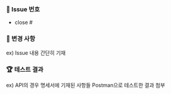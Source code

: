 ### 🌈 Issue 번호
- close #

### 📄 변경 사항
ex) Issue 내용 간단히 기재

### 🏆 테스트 결과
ex) API의 경우 명세서에 기재된 사항들 Postman으로 테스트한 결과 첨부
